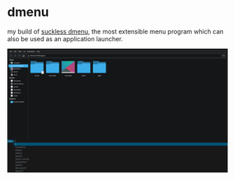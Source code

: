 # dmenu

my build of [suckless dmenu](https://tools.suckless.org/dmenu/), the
most extensible menu program which can also be used as an application
launcher.

![dmenu](assets/dmenu.png)
